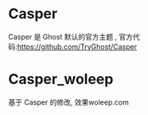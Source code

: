 # Casper
Casper 是 Ghost 默认的官方主题 , 官方代码:https://github.com/TryGhost/Casper

# Casper_woleep
基于 Casper 的修改, 效果woleep.com

